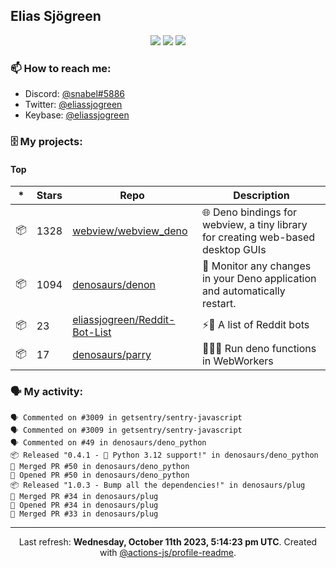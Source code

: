 ## Elias Sjögreen

<p align="center">
  <img src="https://img.shields.io/badge/🎂-dec. 2003-success" />
  <img src="https://img.shields.io/badge/🌎-Stockholm-informational" />
  <img src="https://img.shields.io/badge/👦-He/Him-informational" />
</p>

### 📫 How to reach me:

- Discord: [@snabel#5886](https://discord.com/users/267978757799673866)
- Twitter: [@eliassjogreen](https://twitter.com/eliassjogreen)
- Keybase: [@eliassjogreen](https://keybase.io/eliassjogreen)

### 🗄 My projects:

#### Top
|*|Stars|Repo|Description|
|---|---|---|---|
| 📦 | 1328 | [webview/webview_deno](https://github.com/webview/webview_deno) | 🌐 Deno bindings for webview, a tiny library for creating web-based desktop GUIs |
| 📦 | 1094 | [denosaurs/denon](https://github.com/denosaurs/denon) | 👀 Monitor any changes in your Deno application and automatically restart. |
| 📦 | 23 | [eliassjogreen/Reddit-Bot-List](https://github.com/eliassjogreen/Reddit-Bot-List) | ⚡️🤖 A list of Reddit bots |
| 📦 | 17 | [denosaurs/parry](https://github.com/denosaurs/parry) | 👷🏽‍♂️ Run deno functions in WebWorkers |

### 🗣 My activity:

```
🗣 Commented on #3009 in getsentry/sentry-javascript
🗣 Commented on #3009 in getsentry/sentry-javascript
🗣 Commented on #49 in denosaurs/deno_python
📦 Released "0.4.1 - 🐍 Python 3.12 support!" in denosaurs/deno_python
🎉 Merged PR #50 in denosaurs/deno_python
💪 Opened PR #50 in denosaurs/deno_python
📦 Released "1.0.3 - Bump all the dependencies!" in denosaurs/plug
🎉 Merged PR #34 in denosaurs/plug
💪 Opened PR #34 in denosaurs/plug
🎉 Merged PR #33 in denosaurs/plug
```

------------
<p align="center">Last refresh: <b>Wednesday, October 11th 2023, 5:14:23 pm UTC</b>. Created with <a href=https://github.com/marketplace/actions/profile-readme>@actions-js/profile-readme</a>.</p>
